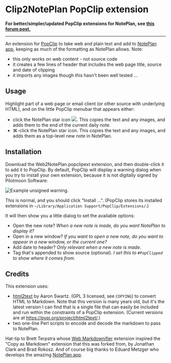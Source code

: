 # Clip2NotePlan PopClip extension


**For better/simpler/updated PopClip extensions for NotePlan, see [this forum post.](https://forum.popclip.app/t/noteplan-3-daily-note-and-new-note-snippets/618/2)**




***


An extension for [PopClip](http://pilotmoon.com/popclip) to take web and plain text and add to [NotePlan app](https://noteplan.co/), keeping as much of the formatting as NotePlan allows. Note:

- this only works on web content - not source code
- it creates a few lines of header that includes the web page title, source and date of clipping
- it imports any images though this hasn't been well tested ...

## Usage
Highlight part of a web page or email client (or other source with underlying HTML), and on the little PopClip menubar that appears either:
- click the NotePlan star icon <img src="NotePlan.png">. This copies the text and any images, and adds them to the end of the current daily note. 
- ⌘-click the NotePlan star icon. This copies the text and any images, and adds them as a top-level new note in NotePlan.

## Installation
Download the Web2NotePlan.popclipext extension, and then double-click it to add it to PopClip. 
By default, PopClip will display a warning dialog when you try to install your own extension, because it is not digitally signed by Pilotmoon Software:

![Example unsigned warning.](https://camo.githubusercontent.com/27eeba66f14bdc1fbe97f9c0ea3a29be0ba815a1e9cee285b0a877a157d167e8/68747470733a2f2f7261772e6769746875622e636f6d2f70696c6f746d6f6f6e2f506f70436c69702d457874656e73696f6e732f6d61737465722f646f63732f6578745f7761726e696e672e706e67)

This is normal, and you should click "Install ...". (PopClip stores its installed extensions in `~/Library/Application Support/PopClip/Extensions/`.)

It will then show you a little dialog to set the available options:

- Open the new note? *When a new note is made, do you want NotePlan to display it?*
- Open in a new window? *If you want to open a new note, do you want to appear in a new window, or the current one?*
- Add date to header? *Only relevant when a new note is made.*
- Tag that's appended to show source (optional). *I set this to `#PopClipped` to show where it comes from.*

## Credits
This extension uses:

- [html2text](https://pypi.python.org/pypi/html2text/3.200.3) by Aaron Swartz. (GPL 3 licensed, see `COPYING`) to convert HTML to Markdown. Note that this version is many years old, but it's the latest version I can find that is a single file that can easily be included and run within the constraints of a PopClip extension. (Current versions are at https://pypi.org/project/html2text/.)
- two one-line Perl scripts to encode and decode the markdown to pass to NotePlan.

Hat-tip to Brett Terpstra whose [Web Markdownifier](http://brettterpstra.com/2013/12/23/web-markdownifier-for-popclip/) extension inspired the "Copy as Markdown" extension that this was forked from, by Jonathan Clark and Brad Rokosz.  And of course big thanks to Eduard Metzger who develops the amazing [NotePlan app](https://noteplan.co/).
